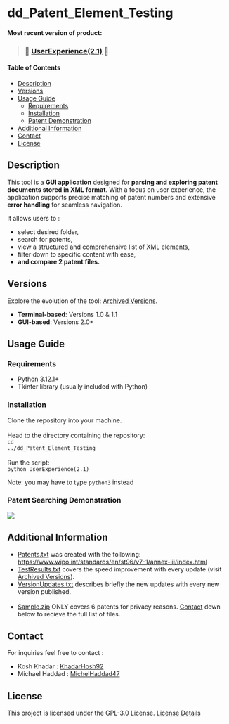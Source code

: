 # dd_Patent_Element_Testing

#### Most recent version of product:
> ### 🌟 [**UserExperience(2.1)**](https://github.com/MichaelHaddad47/dd_Patent_Element_Testing/blob/main/Python%20Scripts/UserExperience(2.1).py) 🌟

#### Table of Contents 
- [Description](#desc)
- [Versions](#vers)
- [Usage Guide](#inst)
  * [Requirements](#req)
  * [Installation](#inst1)
  * [Patent Demonstration](#demo)
- [Additional Information](#info)
- [Contact](#cont)
- [License](#lics)

<a name="desc"></a>
## Description
This tool is a **GUI application** designed for **parsing and exploring patent documents stored in XML format**. With a focus on user experience, the application supports precise matching of patent numbers and extensive **error handling** for seamless navigation. 

It allows users to :
- select desired folder,
- search for patents,
- view a structured and comprehensive list of XML elements,
- filter down to specific content with ease,
- **and compare 2 patent files.**

<a name="vers"></a>
## Versions
Explore the evolution of the tool: [Archived Versions](https://github.com/MichaelHaddad47/dd_Patent_Element_Testing/tree/main/Archived%20Versions).
- **Terminal-based**: Versions 1.0 & 1.1
- **GUI-based**: Versions 2.0+

<a name="inst"></a>
## Usage Guide
<a name="req"></a>
### Requirements
- Python 3.12.1+
- Tkinter library (usually included with Python)

<a name="inst1"></a>
### Installation
Clone the repository into your machine.  
<br>Head to the directory containing the repository:
<br><code>cd ../dd_Patent_Element_Testing</code><br>
<br>Run the script:
<br><code>python UserExperience(2.1)</code>

Note: you may have to type <code>python3</code> instead

<a name="demo"></a>
### Patent Searching Demonstration

![][patentDemo]

<a name="info"></a>
## Additional Information
- [Patents.txt](https://github.com/MichaelHaddad47/dd_Patent_Element_Testing/blob/main/Patents.txt) was created with the following: https://www.wipo.int/standards/en/st96/v7-1/annex-iii/index.html
- [TestResults.txt](https://github.com/MichaelHaddad47/dd_Patent_Element_Testing/blob/main/TestResults.txt) covers the speed improvement with every update (visit [Archived Versions](https://github.com/MichaelHaddad47/dd_Patent_Element_Testing/tree/main/Archived%20Versions)).
- [VersionUpdates.txt](https://github.com/MichaelHaddad47/dd_Patent_Element_Testing/blob/main/VersionUpdates.txt) describes briefly the new updates with every new version published.
<br><br>
- [Sample.zip](https://github.com/MichaelHaddad47/dd_Patent_Element_Testing/blob/main/Sample.zip) ONLY covers 6 patents for privacy reasons. [Contact](#cont) down below to recieve the full list of files.

<a name="cont"></a>
## Contact
For inquiries feel free to contact :
- Kosh Khadar : [KhadarHosh92](https://github.com/KhadarHosh92)
- Michael Haddad : [MichelHaddad47](https://github.com/MichaelHaddad47)

<a name="lics"></a>
## License
This project is licensed under the GPL-3.0 License. [License Details](../main/LICENSE)

[patentDemo]: ./patentTest.gif
